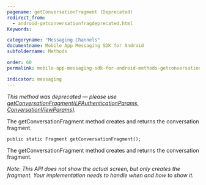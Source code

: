 ```yaml
---
pagename: getConversationFragment (Deprecated)
redirect_from:
  - android-getconversationfragdeprecated.html
Keywords:

categoryname: "Messaging Channels"
documentname: Mobile App Messaging SDK for Android
subfoldername: Methods

order: 60
permalink: mobile-app-messaging-sdk-for-android-methods-getconversationfragment-(deprecated).html

indicator: messaging
---
```


*This method was deprecated — please use [getConversationFragment(LPAuthenticationParams, ConversationViewParams)](android-getconversationfragfull.html).*

The getConversationFragment method creates and returns the conversation fragment.

`public static Fragment getConversationFragment();`

The getConversationFragment method creates and returns the conversation fragment.

*Note: This API does not show the actual screen, but only creates the fragment. Your implementation needs to handle when and how to show it.*
